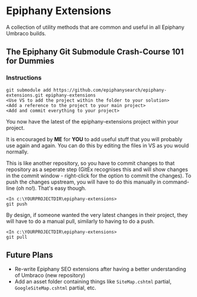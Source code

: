 # Epiphany Extensions

A collection of utility methods that are common and useful in all Epiphany Umbraco builds.

## The Epiphany Git Submodule Crash-Course 101 for Dummies

### Instructions

    git submodule add https://github.com/epiphanysearch/epiphany-extensions.git epiphany-extensions
    <Use VS to add the project within the folder to your solution>
    <Add a reference to the project to your main project>
    <Add and commit everything to your project>

You now have the latest of the epiphany-extensions project within your project. 

It is encouraged by **ME** for **YOU** to add useful stuff that you will probably use again and again. You can do this by editing the files in VS as you would normally.

This is like another repository, so you have to commit changes to that repository as a seperate step (GitEx recognises this and will show changes in the commit window - right-click for the option to commit the changes). To push the changes upstream, you will have to do this manually in command-line (oh no!). That's easy though.

    <In c:\YOURPROJECTDIR\epiphany-extensions>
    git push

By design, if someone wanted the very latest changes in their project, they will have to do a manual pull, similarly to having to do a push.

    <In c:\YOURPROJECTDIR\epiphany-extensions>
    git pull

## Future Plans

- Re-write Epiphany SEO extensions after having a better understanding of Umbraco (new repository)
- Add an asset folder containing things like `SiteMap.cshtml` partial, `GoogleSiteMap.cshtml` partial, etc.